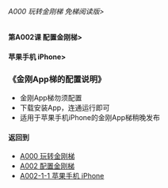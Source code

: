 ###### A000 玩转金刚梯 免梯阅读版>
#### 第A002课 配置金刚梯>
#### 苹果手机 iPhone>

### 《金刚App梯的配置说明》

- 金刚App梯勿须配置
- 下载安装App，连通运行即可
- 适用于苹果手机iPhone的金刚App梯稍晚发布

#### 返回到
- [A000 玩转金刚梯](https://github.com/a2zitpro/web/blob/master/LadderFree/main.md)
- [A002 配置金刚梯](https://github.com/a2zitpro/web/blob/master/LadderFree/LadderConfigure/LadderConfigure.md)
- [A002-1-1 苹果手机 iPhone](https://github.com/a2zitpro/web/blob/master/LadderFree/LadderConfigure/Apple/iPhone/iPhone.md)


